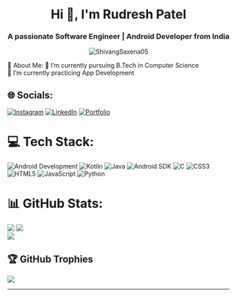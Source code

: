
<h1 align="center">Hi 👋, I'm Rudresh Patel</h1>
<h3 align="center">A passionate Software Engineer | Android Developer from India</h3>
<p align="center"> <img src="https://komarev.com/ghpvc/?username=rudresh05&label=Profile%20views&color=0e75b6&style=flat" alt="ShivangSaxena05" /> </p>
💫 About Me:
🔭  I’m currently pursuing B.Tech in Computer  Science<br>🌱 I’m currently practicing App Development<br>


## 🌐 Socials:
[![Instagram](https://img.shields.io/badge/Instagram-%23E4405F.svg?logo=Instagram&logoColor=white)](https://instagram.com/rudra._) [![LinkedIn](https://img.shields.io/badge/LinkedIn-%230077B5.svg?logo=linkedin&logoColor=white)](https://www.linkedin.com/in/rudresh-patel-95a9b4284/) [![Portfolio](https://img.shields.io/badge/Portfolio-8A2BE2)](https://rudreshpatel.in)

# 💻 Tech Stack:
![Android Development](https://img.shields.io/badge/Android-Development-3DDC84?logo=android&logoColor=white)
![Kotlin](https://img.shields.io/badge/Kotlin-Language-7F52FF?logo=kotlin&logoColor=white)
![Java](https://img.shields.io/badge/Java-Language-007396?logo=java&logoColor=white)
![Android SDK](https://img.shields.io/badge/Android%20SDK-Tools-3DDC84?logo=android&logoColor=white)
![C](https://img.shields.io/badge/c-%2300599C.svg?style=for-the-badge&logo=c&logoColor=white) ![CSS3](https://img.shields.io/badge/css3-%231572B6.svg?style=for-the-badge&logo=css3&logoColor=white) ![HTML5](https://img.shields.io/badge/html5-%23E34F26.svg?style=for-the-badge&logo=html5&logoColor=white) ![JavaScript](https://img.shields.io/badge/javascript-%23323330.svg?style=for-the-badge&logo=javascript&logoColor=%23F7DF1E) ![Python](https://img.shields.io/badge/python-3670A0?style=for-the-badge&logo=python&logoColor=ffdd54)
# 📊 GitHub Stats:
![](https://github-readme-stats.vercel.app/api?username=rudresh05&theme=radical&hide_border=false&include_all_commits=false&count_private=true)
![](https://github-readme-streak-stats.herokuapp.com/?user=rudresh05&theme=radical&hide_border=false)<br/>
![](https://github-readme-stats.vercel.app/api/top-langs/?username=rudresh05&theme=radical&hide_border=false&include_all_commits=false&count_private=true&layout=compact)

## 🏆 GitHub Trophies
![](https://github-profile-trophy.vercel.app/?username=rudresh05&theme=radical&no-frame=false&no-bg=true&margin-w=4)


---
